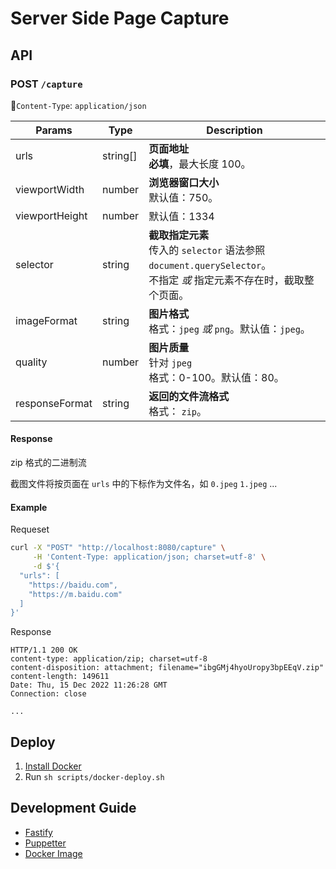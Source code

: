 # Server Side Page Capture

## API

### POST `/capture`

🚨`Content-Type`: `application/json`

| Params         | Type     | Description                                                  |
| -------------- | -------- | ------------------------------------------------------------ |
| urls           | string[] | **页面地址**<br />**必填**，最大长度 100。                   |
| viewportWidth  | number   | **浏览器窗口大小**<br />默认值：750。                        |
| viewportHeight | number   | 默认值：1334                                                 |
| selector       | string   | **截取指定元素**<br />传入的 `selector` 语法参照 `document.querySelector`。<br />不指定 _或_ 指定元素不存在时，截取整个页面。 |
| imageFormat    | string   | **图片格式**<br />格式：`jpeg` _或_ `png`。默认值：`jpeg`。  |
| quality        | number   | **图片质量**<br />针对 `jpeg`<br />格式：0-100。默认值：80。 |
| responseFormat | string   | **返回的文件流格式**<br />格式： `zip`。                     |

#### Response

zip 格式的二进制流

截图文件将按页面在 `urls` 中的下标作为文件名，如 `0.jpeg` `1.jpeg` ...

#### Example

Requeset

```sh
curl -X "POST" "http://localhost:8080/capture" \
     -H 'Content-Type: application/json; charset=utf-8' \
     -d $'{
  "urls": [
    "https://baidu.com",
    "https://m.baidu.com"
  ]
}'
```

Response

```http
HTTP/1.1 200 OK
content-type: application/zip; charset=utf-8
content-disposition: attachment; filename="ibgGMj4hyoUropy3bpEEqV.zip"
content-length: 149611
Date: Thu, 15 Dec 2022 11:26:28 GMT
Connection: close

...
```

## Deploy

1. [Install Docker](https://docs.docker.com/engine/install/) 
2. Run `sh scripts/docker-deploy.sh`

## Development Guide

- [Fastify](https://www.fastify.io/)
- [Puppetter](https://pptr.dev/)
- [Docker Image](https://hub.docker.com/r/satantime/puppeteer-node)
